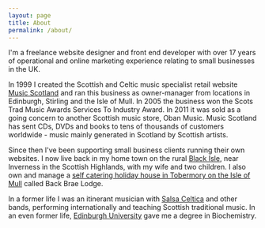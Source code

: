 ```yaml
---
layout: page
title: About
permalink: /about/
---
```


I'm a freelance website designer and front end developer with over 17 years of operational and online marketing experience relating to small businesses in the UK.

In 1999 I created the Scottish and Celtic music specialist retail website [Music Scotland](http://www.musicscotland.com/) and ran this business as owner-manager from locations in Edinburgh, Stirling and the Isle of Mull. In 2005 the business won the <span itemprop="award">Scots Trad Music Awards Services To Industry Award</span>. In 2011 it was sold as a going concern to another Scottish music store, Oban Music. Music Scotland has sent CDs, DVDs and books to tens of thousands of customers worldwide - music mainly generated in Scotland by Scottish artists.

Since then I've been supporting small business clients running their own websites. I now live back in my home town on the rural [Black Isle](http://www.black-isle.info/), near Inverness in the Scottish Highlands, with my wife and two children.  I also own and manage a [self catering holiday house in Tobermory on the Isle of Mull](http://mull.co) called Back Brae Lodge. 

In a former life I was an itinerant musician with [Salsa Celtica](http://salsaceltica.com) and other bands, performing internationally and teaching Scottish traditional music. In an even former life, [Edinburgh University](http://www.ed.ac.uk/) gave me a degree in Biochemistry.